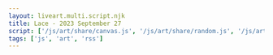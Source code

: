 ```yaml
---
layout: liveart.multi.script.njk
title: Lace - 2023 September 27
script: ['/js/art/share/canvas.js', '/js/art/share/random.js', '/js/art/share/ani.js', '/js/art/share/draw_kit.js', '/js/art/lace.js']
tags: ['js', 'art', 'rss']
---
```



